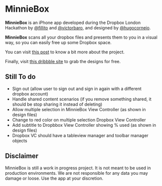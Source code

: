 # MinnieBox
**MinnieBox** is an iPhone app developed during the Dropbox London Hackathon by [@fillito](http://twitter.com/fillito) and [@victorbaro](http://twitter.com/victorbaro), and designed by [@hugocornejo](http://twitter.com/hugocornejo).

**MinnieBox** scans all your dropbox files and presents them to you in a visual way, so you can easily free up some Dropbox space.

You can visit [this post](http://medium.com) to know a bit more about the project.

Finally, visit [this dribbble site](http://dribbble.com) to grab the designs for free.

## Still To do
- Sign out (allow user to sign out and sign in again with a different dropbox account)
- Handle shared content scenarios (if you remove something shared, it should be stop sharing it instead of deleting)
- Allow multiple selection in MinnieBox View Controller (as shown in design files)
- Change to red color on multiple selection Dropbox View Controller
- Add subtitle to Dropbbox View Controller showing % used (as shown in design files)
- Dropbox VC should have a tableview manager and toolbar manager objects

## Disclaimer
MinnieBox is still a work in progress project. It is not meant to be used in production environments. We are not responsible for any data you may damage or loose. Use the app at your discretion. 

